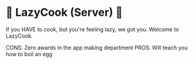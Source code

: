 # :fork_and_knife: LazyCook (Server) :fork_and_knife:

If you HAVE to cook, but you're feeling lazy, we got you.
Welcome to LazyCook.

CONS: Zero awards in the app making department
PROS: Will teach you how to boil an egg
